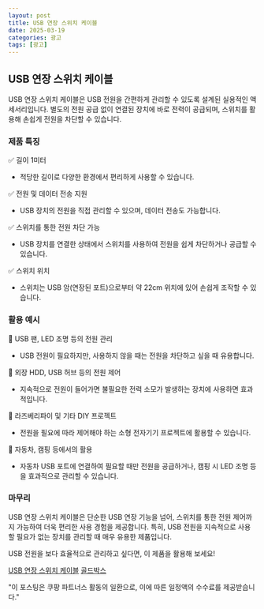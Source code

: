 ```yaml
---
layout: post
title: USB 연장 스위치 케이블
date: 2025-03-19
categories: 광고
tags: [광고]
---
```


## USB 연장 스위치 케이블

USB 연장 스위치 케이블은 USB 전원을 간편하게 관리할 수 있도록 설계된 실용적인 액세서리입니다. 별도의 전원 공급 없이 연결된 장치에 바로 전력이 공급되며, 스위치를 활용해 손쉽게 전원을 차단할 수 있습니다.

### 제품 특징

✅ 길이 1미터

- 적당한 길이로 다양한 환경에서 편리하게 사용할 수 있습니다.

✅ 전원 및 데이터 전송 지원

- USB 장치의 전원을 직접 관리할 수 있으며, 데이터 전송도 가능합니다.

✅ 스위치를 통한 전원 차단 가능

- USB 장치를 연결한 상태에서 스위치를 사용하여 전원을 쉽게 차단하거나 공급할 수 있습니다.

✅ 스위치 위치

- 스위치는 USB 암(연장된 포트)으로부터 약 22cm 위치에 있어 손쉽게 조작할 수 있습니다.

### 활용 예시

🔹 USB 팬, LED 조명 등의 전원 관리

- USB 전원이 필요하지만, 사용하지 않을 때는 전원을 차단하고 싶을 때 유용합니다.

🔹 외장 HDD, USB 허브 등의 전원 제어

- 지속적으로 전원이 들어가면 불필요한 전력 소모가 발생하는 장치에 사용하면 효과적입니다.

🔹 라즈베리파이 및 기타 DIY 프로젝트

- 전원을 필요에 따라 제어해야 하는 소형 전자기기 프로젝트에 활용할 수 있습니다.

🔹 자동차, 캠핑 등에서의 활용

- 자동차 USB 포트에 연결하여 필요할 때만 전원을 공급하거나, 캠핑 시 LED 조명 등을 효과적으로 관리할 수 있습니다.

### 마무리

USB 연장 스위치 케이블은 단순한 USB 연장 기능을 넘어, 스위치를 통한 전원 제어까지 가능하여 더욱 편리한 사용 경험을 제공합니다. 특히, USB 전원을 지속적으로 사용할 필요가 없는 장치를 관리할 때 매우 유용한 제품입니다.

USB 전원을 보다 효율적으로 관리하고 싶다면, 이 제품을 활용해 보세요!


[USB 연장 스위치 케이블](https://link.coupang.com/a/cj2smg)
[골드박스](https://link.coupang.com/a/cj2Bxs)


"이 포스팅은 쿠팡 파트너스 활동의 일환으로, 이에 따른 일정액의 수수료를 제공받습니다."
